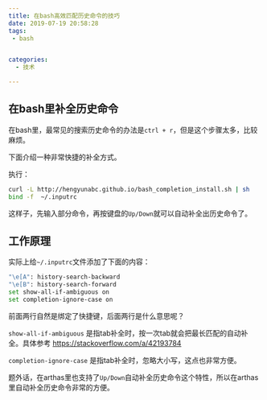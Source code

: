 ```yaml
---
title: 在bash高效匹配历史命令的技巧
date: 2019-07-19 20:58:28
tags:
 - bash


categories:
  - 技术

---
```



## 在bash里补全历史命令

在bash里，最常见的搜索历史命令的办法是`ctrl + r`，但是这个步骤太多，比较麻烦。

下面介绍一种非常快捷的补全方式。

执行：

```bash
curl -L http://hengyunabc.github.io/bash_completion_install.sh | sh
bind -f  ~/.inputrc
```

这样子，先输入部分命令，再按键盘的`Up/Down`就可以自动补全出历史命令了。


## 工作原理

实际上给`~/.inputrc`文件添加了下面的内容：

```bash
"\e[A": history-search-backward
"\e[B": history-search-forward
set show-all-if-ambiguous on
set completion-ignore-case on
```

前面两行自然是绑定了快捷键，后面两行是什么意思呢？

`show-all-if-ambiguous` 是指tab补全时，按一次tab就会把最长匹配的自动补全。具体参考 https://stackoverflow.com/a/42193784

`completion-ignore-case` 是指tab补全时，忽略大小写，这点也非常方便。

题外话，在arthas里也支持了`Up/Down`自动补全历史命令这个特性，所以在arthas里自动补全历史命令非常的方便。

